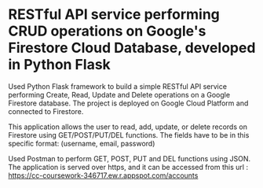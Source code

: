 # RESTful API service performing CRUD operations on Google's Firestore Cloud Database, developed in Python Flask

Used Python Flask framework to build a simple RESTful API service performing Create, Read, Update and Delete operations on a Google Firestore database. The project is deployed on Google Cloud Platform and connected to Firestore.

This application allows the user to read, add, update, or delete records on Firestore using GET/POST/PUT/DEL functions. The fields have to be in this specific format:
(username, email, password)

Used Postman to perform GET, POST, PUT and DEL functions using JSON.
The application is served over https, and it can be accessed from this url : https://cc-coursework-346717.ew.r.appspot.com/accounts

